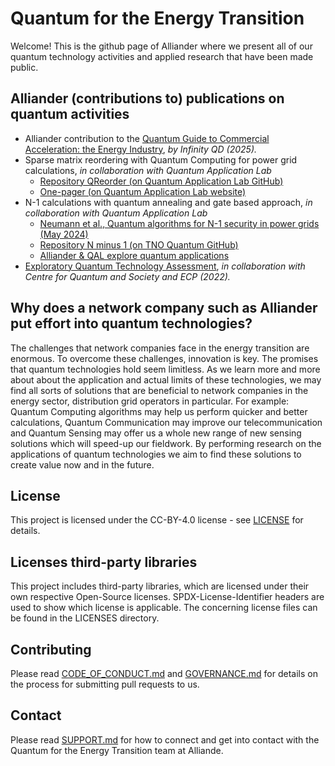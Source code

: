 <!--
SPDX-FileCopyrightText: Contributors to the Quantum Research project

SPDX-License-Identifier: CC-BY-4.0
-->

# Quantum for the Energy Transition
Welcome! This is the github page of Alliander where we present all of our quantum technology activities and applied research that have been made public. 

## Alliander (contributions to) publications on quantum activities
- Alliander contribution to the [Quantum Guide to Commercial Acceleration: the Energy Industry](https://www.infinityqd.nl/resources/quantum-guide-to-commercial-acceleration-the-energy-industry), _by Infinity QD (2025)._
- Sparse matrix reordering with Quantum Computing for power grid calculations, _in collaboration with Quantum Application Lab_
  - [Repository QReorder (on Quantum Application Lab GitHub)](https://github.com/quantumapplicationlab/qreorder)
  - [One-pager (on Quantum Application Lab website)](https://quantumapplicationlab.com/2025/04/07/qreorder/)
- N-1 calculations with quantum annealing and gate based approach, _in collaboration with Quantum Application Lab_
  - [Neumann et al., Quantum algorithms for N-1 security in power grids (May 2024)](https://arxiv.org/html/2405.00434v1)
  - [Repository N minus 1 (on TNO Quantum GitHub)](https://github.com/TNO-Quantum/problems.n_minus_one)
  - [Alliander & QAL explore quantum applications](https://quantumdelta.nl/news/spotlight-alliander-quantum-application-lab-explore-quantum-applications-for-the-energy-grid)
- [Exploratory Quantum Technology Assessment](https://begeleidingsethiek.nl/cases/alliander-quantumcomputing-bij-n-1-principe/), _in collaboration with Centre for Quantum and Society and ECP (2022)._


## Why does a network company such as Alliander put effort into quantum technologies?
The challenges that network companies face in the energy transition are enormous. To overcome these challenges, innovation is key. The promises that quantum technologies hold seem limitless. As we learn more and more about about the application and actual limits of these technologies, we may find all sorts of solutions that are beneficial to network companies in the energy sector, distribution grid operators in particular. For example: Quantum Computing algorithms may help us perform quicker and better calculations, Quantum Communication may improve our telecommunication and Quantum Sensing may offer us a whole new range of new sensing solutions which will speed-up our fieldwork. By performing research on the applications of quantum technologies we aim to find these solutions to create value now and in the future.

## License

This project is licensed under the CC-BY-4.0 license - see [LICENSE](LICENSE.md) for details.

## Licenses third-party libraries

This project includes third-party libraries, which are licensed under their own respective Open-Source licenses. SPDX-License-Identifier headers are used to show which license is applicable. The concerning license files can be found in the LICENSES directory.

## Contributing

Please read [CODE_OF_CONDUCT.md](CODE_OF_CONDUCT.md) and [GOVERNANCE.md](GOVERNANCE.md) for details on the process for submitting pull requests to us.

## Contact

Please read [SUPPORT.md](SUPPORT.md) for how to connect and get into contact with the Quantum for the Energy Transition team at Alliande.
